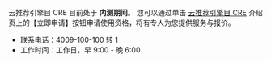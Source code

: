 云推荐引擎目 CRE 目前处于 **内测期间**。
您可以通过单击 [云推荐引擎目 CRE](https://cloud.tencent.com/product/cre) 介绍页上的【立即申请】按钮申请使用资格，将有专人为您提供服务与报价。


- 联系电话：4009-100-100 转 1
- 工作时间：工作日，早 9:00 - 晚 6:00
